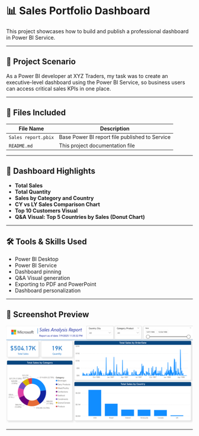 # 📊 Sales Portfolio Dashboard

This project showcases how to build and publish a professional dashboard in Power BI Service.

---

## 🧠 Project Scenario

As a Power BI developer at XYZ Traders, my task was to create an executive-level dashboard using the Power BI Service, so business users can access critical sales KPIs in one place.

---

## 📁 Files Included

| File Name                 | Description                                      |
|---------------------------|--------------------------------------------------|
| `Sales report.pbix`       | Base Power BI report file published to Service   |               
| `README.md`               | This project documentation file                  |

---

## 📌 Dashboard Highlights

- **Total Sales**
- **Total Quantity**
- **Sales by Category and Country**
- **CY vs LY Sales Comparison Chart**
- **Top 10 Customers Visual**
- **Q&A Visual: Top 5 Countries by Sales (Donut Chart)**
---

## 🛠 Tools & Skills Used

- Power BI Desktop
- Power BI Service
- Dashboard pinning
- Q&A Visual generation
- Exporting to PDF and PowerPoint
- Dashboard personalization

---

## 📸 Screenshot Preview
![Sales Report Summary](Sales-Report-Summary.png)



---


